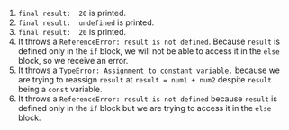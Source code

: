 1. `final result:  20` is printed.
2. `final result:  undefined` is printed.
3. `final result:  20` is printed.
4. It throws a `ReferenceError: result is not defined`. Because `result` is defined only in the `if` block, we will not be able to access it in the `else` block, so we receive an error.
5. It throws a `TypeError: Assignment to constant variable.` because we are trying to reassign `result` at `result = num1 + num2` despite `result` being a `const` variable.
6. It throws a `ReferenceError: result is not defined` because `result` is defined only in the `if` block but we are trying to access it in the `else` block.